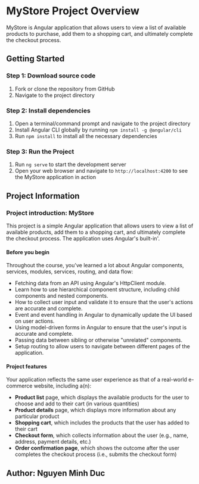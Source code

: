 # MyStore Project Overview

MyStore is Angular application that allows users to view a list of available products to purchase, add them to a shopping cart, and ultimately complete the checkout process. 

## Getting Started

### Step 1: Download source code

1.  Fork or clone the repository from GitHub
2.  Navigate to the project directory

### Step 2: Install dependencies

1. Open a terminal/command prompt and navigate to the project directory
2. Install Angular CLI globally by running `npm install -g @angular/cli`
3. Run `npm install` to install all the necessary dependencies

### Step 3: Run the Project

1. Run `ng serve` to start the development server
2. Open your web browser and navigate to `http://localhost:4200` to see the MyStore application in action

## Project Information

### Project introduction: MyStore

This project is a simple Angular application that allows users to view a list of available products, add them to a shopping cart, and ultimately complete the checkout process. The application uses Angular's built-in'.

#### Before you begin

Throughout the course, you've learned a lot about Angular components, services, modules, services, routing, and data flow:

* Fetching data from an API using Angular's HttpClient module.
* Learn how to use hierarchical component structure, including child components and nested components.
* How to collect user input and validate it to ensure that the user's actions are accurate and complete.
* Event and event handling in Angular to dynamically update the UI based on user actions.
* Using model-driven forms in Angular to ensure that the user's input is accurate and complete.
* Passing data between sibling or otherwise "unrelated" components.
* Setup routing to allow users to navigate between different pages of the application.

#### Project features

Your application reflects the same user experience as that of a real-world e-commerce website, including a(n):

* **Product list** page, which displays the available products for the user to choose and add to their cart (in various quantities)
* **Product details** page, which displays more information about any particular product
* **Shopping cart**, which includes the products that the user has added to their cart
* **Checkout form**, which collects information about the user (e.g., name, address, payment details, etc.)
* **Order confirmation page**, which shows the outcome after the user completes the checkout process (i.e., submits the checkout form)

##  Author: Nguyen Minh Duc



